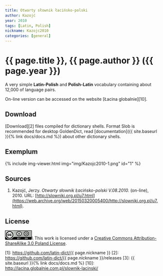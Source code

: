 ```yaml
---
title: Otwarty słownik łacińsko-polski
author: Kazojć
year: 2010
tags: [Latin, Polish]
nickname: Kazojc2010
categories: [general]
---
```

# {{ page.title }}, {{ page.author }} ({{ page.year }})

A very simple **Latin-Polish** and **Polish-Latin** vocabulary containing about 12,000 of language pairs.

On-line version can be accessed on the website [Łacina globalnie][10].


## Download

[Download][2] files compiled for dictionary shells. Format Slob is recommended for desktop GoldenDict, read [documentation]({{ site.baseurl }}{% link docs/docs.md %}) about other dictionary shells.


## Exemplum

{% include img-viewer.html img="img/Kazojc2010-1.png" id="1" %}


## Sources

1. Kazojć, Jerzy. _Otwarty słownik Łacińsko-polski V.08.2010._ (on-line), 2010. URL: [http://slowniki.org.pl/u7.html](https://web.archive.org/web/20150320005400/http://slowniki.org.pl/u7.html).


## License

[![CC BY-SA 3.0 PL](/assets/img/license-by-sa.png)](http://creativecommons.org/licenses/by-sa/3.0/pl/)\\
This work is licensed under a [Creative Commons Attribution-ShareAlike 3.0 Poland License](http://creativecommons.org/licenses/by-sa/3.0/pl/).

[1]: https://github.com/latin-dict/{{ page.nickname }}
[2]: https://github.com/latin-dict/{{ page.nickname }}/releases
[3]: {{ site.baseurl }}{% link docs/docs.md %}
[10]: http://lacina.globalnie.com.pl/slownik-lacinski/
